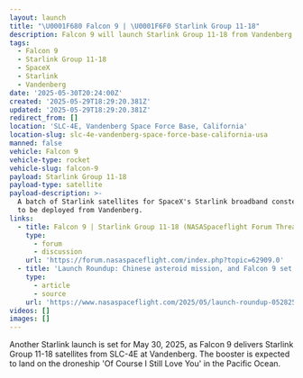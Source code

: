 ```yaml
---
layout: launch
title: "\U0001F680 Falcon 9 | \U0001F6F0 Starlink Group 11-18"
description: Falcon 9 will launch Starlink Group 11-18 from Vandenberg Space Force Base.
tags:
  - Falcon 9
  - Starlink Group 11-18
  - SpaceX
  - Starlink
  - Vandenberg
date: '2025-05-30T20:24:00Z'
created: '2025-05-29T18:29:20.381Z'
updated: '2025-05-29T18:29:20.381Z'
redirect_from: []
location: 'SLC-4E, Vandenberg Space Force Base, California'
location-slug: slc-4e-vandenberg-space-force-base-california-usa
manned: false
vehicle: Falcon 9
vehicle-type: rocket
vehicle-slug: falcon-9
payload: Starlink Group 11-18
payload-type: satellite
payload-description: >-
  A batch of Starlink satellites for SpaceX's Starlink broadband constellation,
  to be deployed from Vandenberg.
links:
  - title: Falcon 9 | Starlink Group 11-18 (NASASpaceflight Forum Thread)
    type:
      - forum
      - discussion
    url: 'https://forum.nasaspaceflight.com/index.php?topic=62909.0'
  - title: 'Launch Roundup: Chinese asteroid mission, and Falcon 9 set to launch'
    type:
      - article
      - source
    url: 'https://www.nasaspaceflight.com/2025/05/launch-roundup-052825/'
videos: []
images: []
---
```

Another Starlink launch is set for May 30, 2025, as Falcon 9 delivers Starlink Group 11-18 satellites from SLC-4E at Vandenberg. The booster is expected to land on the droneship 'Of Course I Still Love You' in the Pacific Ocean.
